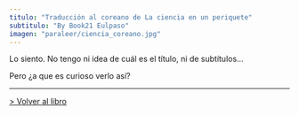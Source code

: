 ```yaml
---
titulo: "Traducción al coreano de La ciencia en un periquete"
subtitulo: "By Book21 Eulpaso"
imagen: "paraleer/ciencia_coreano.jpg"
---
```

Lo siento. No tengo ni idea de cuál es el título, ni de subtítulos…

Pero ¿a que es curioso verlo así?

* * *

[> Volver al libro](http:/ver/mislibros/periquete)


